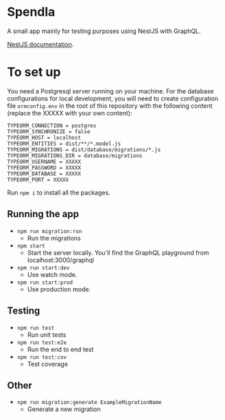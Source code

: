 # Spendla

A small app mainly for testing purposes using NestJS with GraphQL.

[NestJS documentation](https://nestjs.com/).

# To set up

You need a Postgresql server running on your machine.
For the database configurations for local development, you will need to create configuration file `ormconfig.env` in the root of this repository with the following content (replace the XXXXX with your own content):

```
TYPEORM_CONNECTION = postgres
TYPEORM_SYNCHRONIZE = false
TYPEORM_HOST = localhost
TYPEORM_ENTITIES = dist/**/*.model.js
TYPEORM_MIGRATIONS = dist/database/migrations/*.js
TYPEORM_MIGRATIONS_DIR = database/migrations
TYPEORM_USERNAME = XXXXX
TYPEORM_PASSWORD = XXXXX
TYPEORM_DATABASE = XXXXX
TYPEORM_PORT = XXXXX
```

Run `npm i` to install all the packages.

## Running the app

- `npm run migration:run`
  - Run the migrations
- `npm start`
  - Start the server locally. You'll find the GraphQL playground from localhost:3000/graphql
- `npm run start:dev`
  - Use watch mode.
- `npm run start:prod`
  - Use production mode.

## Testing

- `npm run test`
  - Run unit tests
- `npm run test:e2e`
  - Run the end to end test
- `npm run test:cov`
  - Test coverage

## Other

- `npm run migration:generate ExampleMigrationName`
  - Generate a new migration
